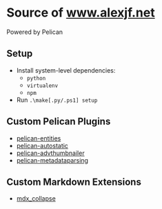 # Source of www.alexjf.net

Powered by Pelican

## Setup

* Install system-level dependencies:
    * `python`
    * `virtualenv`
    * `npm` 
* Run `.\make[.py/.ps1] setup`

## Custom Pelican Plugins

* [pelican-entities](https://github.com/AlexJF/pelican-entities)
* [pelican-autostatic](https://github.com/AlexJF/pelican-autostatic)
* [pelican-advthumbnailer](https://github.com/AlexJF/pelican-advthumbnailer)
* [pelican-metadataparsing](https://github.com/AlexJF/pelican-metadataparsing)

## Custom Markdown Extensions

* [mdx_collapse](https://github.com/AlexJF/mdx_collapse)
